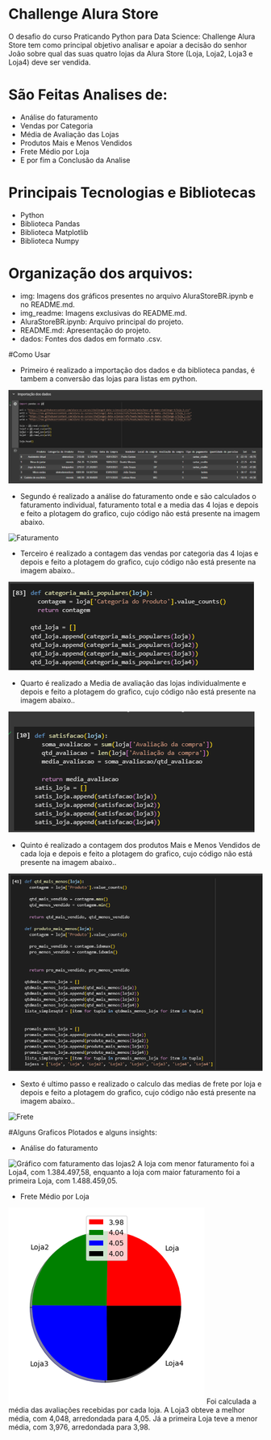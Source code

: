# Challenge Alura Store

O desafio do curso Praticando Python para Data Science: Challenge Alura Store tem como principal objetivo analisar e apoiar a decisão do senhor João sobre qual das suas quatro lojas da Alura Store (Loja, Loja2, Loja3 e Loja4) deve ser vendida.


# São Feitas Analises de:

- Análise do faturamento
- Vendas por Categoria
- Média de Avaliação das Lojas
- Produtos Mais e Menos Vendidos
- Frete Médio por Loja
- E por fim a Conclusão da Analise

# Principais Tecnologias e Bibliotecas
- Python
- Biblioteca Pandas
- Biblioteca Matplotlib
- Biblioteca Numpy

# Organização dos arquivos:
- img: Imagens dos gráficos presentes no arquivo AluraStoreBR.ipynb e no README.md.
- img_readme: Imagens exclusivas do README.md.
- AluraStoreBR.ipynb: Arquivo principal do projeto.
- README.md: Apresentação do projeto.
- dados: Fontes dos dados em formato .csv.

#Como Usar
- Primeiro é realizado a importação dos dados e da biblioteca pandas, é tambem a conversão das lojas para listas em python.
<img src='img_readme/Importação dos dados.png' alt='Dados'>

- Segundo é realizado a análise do faturamento onde e são calculados o faturamento individual, faturamento total e a media das 4 lojas e depois e feito a plotagem do grafico, cujo código não está presente na imagem abaixo.
<img src='img_readme/Análise do faturamento_readme.png' alt='Faturamento'>

- Terceiro é realizado a contagem das vendas por categoria das 4 lojas e depois e feito a plotagem do grafico, cujo código não está presente na imagem abaixo..
<img src='img_readme/Vendas por Categoria_readme.png' alt='Vendas'>

- Quarto é realizado a Media de avaliação das lojas individualmente e depois e feito a plotagem do grafico, cujo código não está presente na imagem abaixo..
<img src='img_readme/Média de Avaliação das Lojas_readme.png' alt='Avaliação'>

- Quinto é realizado a contagem dos produtos Mais e Menos Vendidos de cada loja e depois e feito a plotagem do grafico, cujo código não está presente na imagem abaixo..
<img src='img_readme/Produtos Mais e Menos Vendidos_readme.png' alt='Mais_Menos'>

- Sexto é ultimo passo e realizado o calculo das medias de frete por loja e depois e feito a plotagem do grafico, cujo código não está presente na imagem abaixo..
<img src='img_readme/Frete Médio por Loja_readme.png' alt='Frete'>


#Alguns Graficos Plotados e alguns insights:

- Análise do faturamento
<img src='img/Análise do faturamento2.png' alt='Gráfico com faturamento das lojas2'>
A loja com menor faturamento foi a Loja4, com 1.384.497,58, enquanto a loja com maior faturamento foi a primeira Loja, com 1.488.459,05.

- Frete Médio por Loja
<img src='img/Média de Avaliação das Lojas2.png' alt=' Média de Avaliação das Lojas2'>
Foi calculada a média das avaliações recebidas por cada loja. A Loja3 obteve a melhor média, com 4,048, arredondada para 4,05. Já a primeira Loja teve a menor média, com 3,976, arredondada para 3,98.